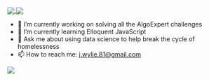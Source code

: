 <a href="https://github.com/anuraghazra/github-readme-stats">
<img align="center" src="https://github-readme-stats.vercel.app/api?username=iesous-kurios&show_icons=true&theme=dark&count_private=true" />
</a>
<img align="center" src="https://github-readme-stats.vercel.app/api/top-langs/?username=iesous-kurios&hide=java,jupyter%20notebook&theme=dark" />
</a>

- 🔭 I’m currently working on solving all the AlgoExpert challenges
- 🌱 I’m currently learning Elloquent JavaScript
- 💬 Ask me about using data science to help break the cycle of homelessness
- 📫 How to reach me: j.wylie.81@gmail.com

<a>
  <img align="center" src="https://github-readme-stats.vercel.app/api/wakatime?username=iesouskurios&theme=dark" />
  </a>

<!--
**iesous-kurios/iesous-kurios** is a ✨ _special_ ✨ repository because its `README.md` (this file) appears on your GitHub profile.

Here are some ideas to get you started:

- 🔭 I’m currently working on ...
- 🌱 I’m currently learning ...
- 👯 I’m looking to collaborate on ...
- 🤔 I’m looking for help with ...
- 💬 Ask me about ...
- 📫 How to reach me: ...
- 😄 Pronouns: ...
- ⚡ Fun fact: ...
-->
